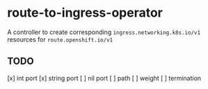 # route-to-ingress-operator

A controller to create corresponding `ingress.networking.k8s.io/v1` resources for `route.openshift.io/v1`


## TODO

[x] int port
[x] string port
[ ] nil port
[ ] path
[ ] weight
[ ] termination
